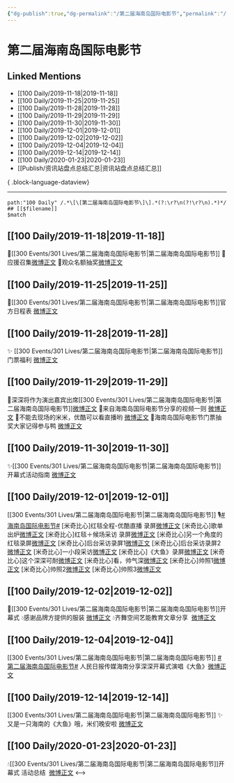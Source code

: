 ```yaml
---
{"dg-publish":true,"dg-permalink":"/第二届海南岛国际电影节","permalink":"/第二届海南岛国际电影节/","created":"2023-03-30T18:22:47.000+08:00","updated":"2023-04-10T16:31:00.000+08:00"}
---
```


# 第二届海南岛国际电影节

## Linked Mentions
- [[100 Daily/2019-11-18\|2019-11-18]]
- [[100 Daily/2019-11-25\|2019-11-25]]
- [[100 Daily/2019-11-28\|2019-11-28]]
- [[100 Daily/2019-11-29\|2019-11-29]]
- [[100 Daily/2019-11-30\|2019-11-30]]
- [[100 Daily/2019-12-01\|2019-12-01]]
- [[100 Daily/2019-12-02\|2019-12-02]]
- [[100 Daily/2019-12-04\|2019-12-04]]
- [[100 Daily/2019-12-14\|2019-12-14]]
- [[100 Daily/2020-01-23\|2020-01-23]]
- [[Publish/资讯站盘点总结汇总\|资讯站盘点总结汇总]]

{ .block-language-dataview}

---

```expander
path:"100 Daily" /.*\[\[第二届海南岛国际电影节\]\].*(?:\r?\n(?!\r?\n).*)*/
## [[$filename]]
$match
```
## [[100 Daily/2019-11-18\|2019-11-18]]
🌿[[300 Events/301 Lives/第二届海南岛国际电影节\|第二届海南岛国际电影节]]
🎄应援召集[微博正文](https://m.weibo.cn/6466290670/4440044003421521)
🎄观众名额抽奖[微博正文](https://m.weibo.cn/6466290670/4440047996326277)
## [[100 Daily/2019-11-25\|2019-11-25]]
🌿[[300 Events/301 Lives/第二届海南岛国际电影节\|第二届海南岛国际电影节]]官方日程表
[微博正文](https://m.weibo.cn/6466290670/4442632908248096)

## [[100 Daily/2019-11-28\|2019-11-28]]
✨ [[300 Events/301 Lives/第二届海南岛国际电影节\|第二届海南岛国际电影节]]门票福利 [微博正文](https://m.weibo.cn/6466290670/4443710768591088)
## [[100 Daily/2019-11-29\|2019-11-29]]
🐰深深将作为演出嘉宾出席[[300 Events/301 Lives/第二届海南岛国际电影节\|第二届海南岛国际电影节]][微博正文](https://m.weibo.cn/6466290670/4443943313518399)
🐰来自海南岛国际电影节分享的视频一则
[微博正文](https://m.weibo.cn/6466290670/4444007365476049)
🐰不能去现场的米米，优酷可以看直播哟
[微博正文](https://m.weibo.cn/6466290670/4443998456568184)
🐰海南岛国际电影节门票抽奖大家记得参与鸭
[微博正文](https://m.weibo.cn/6466290670/4444099664801209)
## [[100 Daily/2019-11-30\|2019-11-30]]
✨[[300 Events/301 Lives/第二届海南岛国际电影节\|第二届海南岛国际电影节]]开幕式活动指南
[微博正文](https://m.weibo.cn/6466290670/4444391114883052)

## [[100 Daily/2019-12-01\|2019-12-01]]
[[300 Events/301 Lives/第二届海南岛国际电影节\|第二届海南岛国际电影节]]
🎙️[#海南岛国际电影节#](https://s.weibo.com/weibo?q=%23%E6%B5%B7%E5%8D%97%E5%B2%9B%E5%9B%BD%E9%99%85%E7%94%B5%E5%BD%B1%E8%8A%82%23)
[米奇比心]红毯全程-优酷直播 录屏[微博正文](https://m.weibo.cn/6466290670/4444757252253435)
[米奇比心]歌单出炉[微博正文](https://m.weibo.cn/6466290670/4444688087613539)
[米奇比心]红毯＋候场采访 录屏[微博正文](https://m.weibo.cn/6466290670/4444748687078340)
[米奇比心]另一个角度的红毯录屏[微博正文](https://m.weibo.cn/6466290670/4444824805379109)
[米奇比心]后台采访录屏1[微博正文](https://m.weibo.cn/6466290670/4444779603556196)
[米奇比心]后台采访录屏2[微博正文](https://m.weibo.cn/6466290670/4444791271817620)
[米奇比心]一小段采访[微博正文](https://m.weibo.cn/6466290670/4444751988770221)
[米奇比心]《大鱼》录屏[微博正文](https://m.weibo.cn/6466290670/4444801266765261)
[米奇比心]这个深深可耐[微博正文](https://m.weibo.cn/6466290670/4444746934258626)
[米奇比心]看，帅气深[微博正文](https://m.weibo.cn/6466290670/4444751975664537)
[米奇比心]帅照1[微博正文](https://m.weibo.cn/6466290670/4444746598563006)
[米奇比心]帅照2[微博正文](https://m.weibo.cn/6466290670/4444753468736547)
[米奇比心]帅照3[微博正文](https://m.weibo.cn/6466290670/4444801959210937)
## [[100 Daily/2019-12-02\|2019-12-02]]
🌠[[300 Events/301 Lives/第二届海南岛国际电影节\|第二届海南岛国际电影节]]开幕式
💧感谢品牌方提供的服装 [微博正文](https://m.weibo.cn/6466290670/4445001704192291)
💧齐舞空间艺能教育文章分享  [微博正文](https://m.weibo.cn/6466290670/4445021463714367)
## [[100 Daily/2019-12-04\|2019-12-04]]
[[300 Events/301 Lives/第二届海南岛国际电影节\|第二届海南岛国际电影节]]
[#第二届海南岛国际电影节#](https://s.weibo.com/weibo?q=%23%E7%AC%AC%E4%BA%8C%E5%B1%8A%E6%B5%B7%E5%8D%97%E5%B2%9B%E5%9B%BD%E9%99%85%E7%94%B5%E5%BD%B1%E8%8A%82%23)
人民日报传媒海南分享深深开幕式演唱《大鱼》[微博正文](https://weibo.com/6466290670/IjbuncMmf)

## [[100 Daily/2019-12-14\|2019-12-14]]
[[300 Events/301 Lives/第二届海南岛国际电影节\|第二届海南岛国际电影节]]
✨又是一只海南的《大鱼》哦，米们晚安啦 [微博正文](https://m.weibo.cn/6466290670/4449524761853738)

## [[100 Daily/2020-01-23\|2020-01-23]]
💧[[300 Events/301 Lives/第二届海南岛国际电影节\|第二届海南岛国际电影节]]开幕式 活动总结  [微博正文](https://m.weibo.cn/6466290670/4463860809555046)
<-->